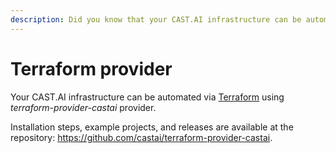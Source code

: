 ```yaml
---
description: Did you know that your CAST.AI infrastructure can be automated via Terraform? Just use terraform-provider-castai provider - and learn more on this page.
---
```


# Terraform provider

Your CAST.AI infrastructure can be automated via [Terraform](https://www.terraform.io/) using _terraform-provider-castai_ provider.

Installation steps, example projects, and releases are available at the repository: <https://github.com/castai/terraform-provider-castai>.
